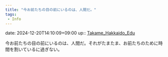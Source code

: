 ```yaml
---
title: "今お前たちの目の前にいるのは、人間だ。"
tags:
 - Info
---
```


date: 2024-12-20T14:10:09+09:00
up:: [Takame_Hakkaido_Edu](../Bar/Novel/Nacaria/Takame_Hakkaido_Edu.md)

今お前たちの目の前にいるのは、人間だ。それがたまたま、お前たちのために時間を割いているに過ぎない。